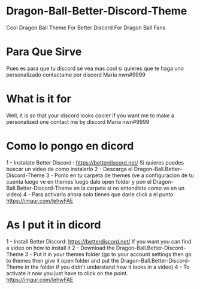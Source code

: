 # Dragon-Ball-Better-Discord-Theme
Cool Dragon Ball Theme For Better Discord For Dragon Ball Fans

# Para Que Sirve 
Pues es para que tu discord se vea mas cool si quieres que te haga uno personalizado contactame por discord Maria nwn#9999
# What is it for
Well, it is so that your discord looks cooler if you want me to make a personalized one contact me by discord Maria nwn#9999

# Como lo pongo en dicord
1 - Instalate Better Discord : https://betterdiscord.net/ Si quieres puedes buscar un video de como instalarlo
2 - Descarga el Dragon-Ball.Better-Discord-Theme 
3 - Ponlo en tu carpeta de themes (ve a configuracion de tu cuenta luego ve en themes luego dale open folder y pon el Dragon-Ball.Better-Discord-Theme en la carpeta si no entendiste como ve en un video)
4 - Para activarlo ahora solo tienes que darle click a el punto. https://imgur.com/lehwFAE 

# As I put it in dicord
1 - Install Better Discord: https://betterdiscord.net/ If you want you can find a video on how to install it
2 - Download the Dragon-Ball.Better-Discord-Theme
3 - Put it in your themes folder (go to your account settings then go to themes then give it open folder and put the Dragon-Ball.Better-Discord-Theme in the folder if you didn't understand how it looks in a video)
4 - To activate it now you just have to click on the point. https://imgur.com/lehwFAE
